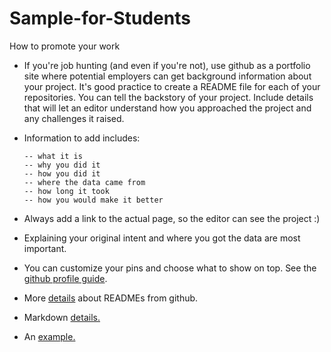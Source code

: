 # Sample-for-Students
How to promote your work

* If you're job hunting (and even if you're not), use github as a portfolio site where potential employers can get background information about your project. It's good practice to create a README file for each of your repositories. You can tell the backstory of your project. Include details that will let an editor understand how you approached the project and any challenges it raised. 

* Information to add includes: 

      -- what it is
      -- why you did it 
      -- how you did it
      -- where the data came from
      -- how long it took
      -- how you would make it better 
      
* Always add a link to the actual page, so the editor can see the project :)

* Explaining your original intent and where you got the data are most important. 

* You can customize your pins and choose what to show on top. See the [github profile guide](https://help.github.com/en/categories/setting-up-and-managing-your-github-profile).

* More [details](https://help.github.com/en/articles/about-readmes) about READMEs from github.

* Markdown [details.](https://github.com/adam-p/markdown-here/wiki/Markdown-Cheatsheet#links)

* An [example.](https://github.com/adrianblanco/stats/tree/master/classification-tree-model)
 

